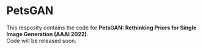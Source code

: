 # PetsGAN
This resposity contains the code for **PetsGAN: Rethinking Priors for Single Image Generation (AAAI 2022)**. \
Code will be released soon.
